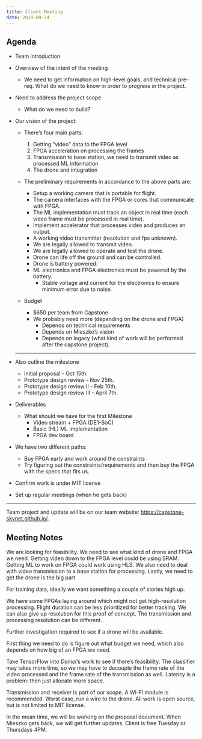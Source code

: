 ```yaml
---
title: Client Meeting
date: 2019-09-24
---
```


## Agenda

- Team introduction

- Overview of the intent of the meeting

  - We need to get information on high-level goals, and technical pre-req. What do we need to know in order to progress in the project. 

- Need to address the project scope

  - What do we need to build?

- Our vision of the project:

  - There’s four main parts:

    1. Getting “video” data to the FPGA level
    2. FPGA acceleration on processing the frames
    3. Transmission to base station, we need to transmit video as processed ML information
    4. The drone and integration
  - The preliminary requirements in accordance to the above parts are:

    - Setup a working camera that is portable for flight.
    - The camera interfaces with the FPGA or cores that communicate with FPGA.
    - The ML implementation must track an object in real time (each video frame must be processed in real time).
    - Implement accelerator that processes video and produces an output.
    - A working video transmitter (resolution and fps unknown).
    - We are legally allowed to transmit video.
    - We are legally allowed to operate and test the drone.
    - Drone can life off the ground and can be controlled.
    - Drone is battery powered.
    - ML electronics and FPGA electronics must be powered by the battery.
      - Stable voltage and current for the electronics to ensure minimum error due to noise.
  - Budget
    - $650 per team from Capstone
    - We probably need more (depending on the drone and FPGA)
      - Depends on technical requirements
      - Depends on Mieszko’s vision
      - Depends on legacy (what kind of work will be performed after the capstone project).
  
  ---
  
- Also outline the milestone

  - Initial proposal - Oct 15th.
  - Prototype design review - Nov 25th.
  - Prototype design review II - Feb 10th.
  - Prototype design review III - April 7th.

- Deliverables

  - What should we have for the first Milestone
    - Video stream + FPGA (DE1-SoC)
    - Basic (HL) ML implementation
    - FPGA dev board

- We have two different paths:

  - Buy FPGA early and work around the constraints
  - Try figuring out the constraints/requirements and then buy the FPGA with the specs that fits us.

- Confirm work is under MIT license
- Set up regular meetings (when he gets back)

---

Team project and update will be on our team website: <https://capstone-skynet.github.io/>.



## Meeting Notes

We are looking for feasibility. We need to see what kind of drone and FPGA we need. Getting video down to the FPGA level could be using SRAM. Getting ML to work on FPGA could work using HLS. We also need to deal with video transmission to a base station for processing. Lastly, we need to get the drone is the big part.

For training data, ideally we want something a couple of stories high up.

We have some FPGAs laying around which might not get high-resolution processing. Flight duration can be less prioritized for better tracking. We can also give up resolution for this proof of concept. The transmission and processing resolution can be different.

Further investigation required to see if a drone will be available. 

First thing we need to do is figure out what budget we need, which also depends on how big of an FPGA we need. 

Take TensorFlow into *Daniel*‘s work to see if there’s feasibility. The classifier may takes more time, so we may have to decouple the frame rate of the video processed and the frame rate of the transmission as well. Latency is a problem: then just allocate more space.

Transmission and receiver is part of our scope. A Wi-Fi module is recommended. Worst case, run a wire to the drone. All work is open source, but is not limited to MIT license.

In the mean time, we will be working on the proposal document. When Mieszko gets back, we will get further updates. Client is free Tuesday or Thursdays 4PM.